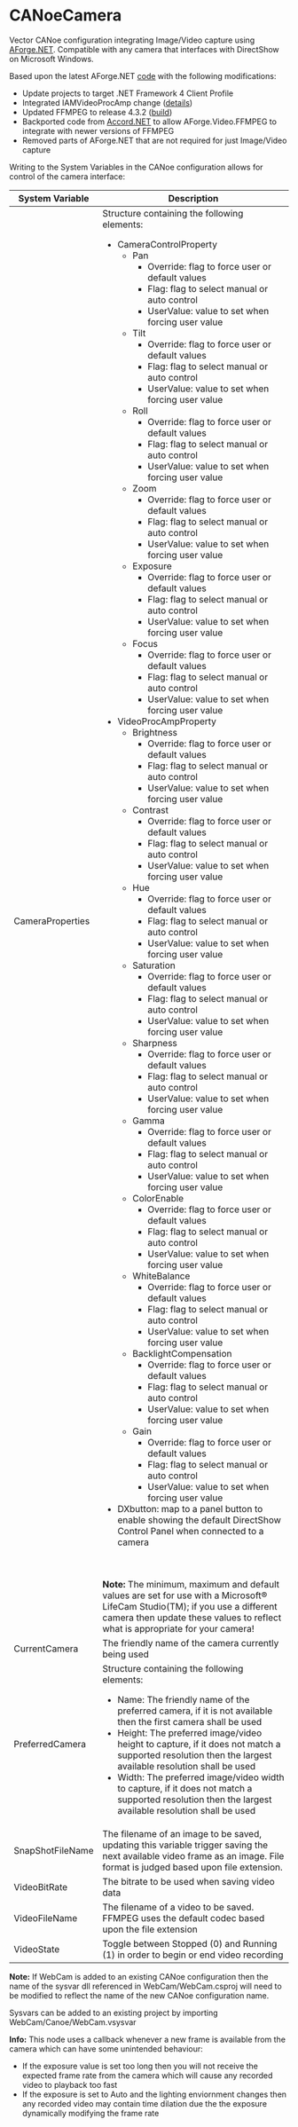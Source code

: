 
# CANoeCamera
Vector CANoe configuration integrating Image/Video capture using [AForge.NET](http://aforgenet.com/).
Compatible with any camera that interfaces with DirectShow on Microsoft Windows.

Based upon the latest AForge.NET [code](https://github.com/andrewkirillov/AForge.NET) with the following modifications:

 - Update projects to target .NET Framework 4 Client Profile
 - Integrated IAMVideoProcAmp change ([details](https://code.google.com/archive/p/aforge/issues/357))
 - Updated FFMPEG to release 4.3.2 ([build](https://www.gyan.dev/ffmpeg/builds/))
 - Backported code from [Accord.NET](http://accord-framework.net/index.html) to allow AForge.Video.FFMPEG to integrate with newer versions of FFMPEG
 - Removed parts of AForge.NET that are not required for just Image/Video capture

Writing to the System Variables in the CANoe configuration allows for control of the camera interface:

| System Variable | Description |
| ------- | ---------------- |
| CameraProperties | Structure containing the following elements:<br/><ul><li>CameraControlProperty<ul><li>Pan<ul><li>Override: flag to force user or default values</li><li>Flag: flag to select manual or auto control</li><li>UserValue: value to set when forcing user value</li></ul></li><li>Tilt<ul><li>Override: flag to force user or default values</li><li>Flag: flag to select manual or auto control</li><li>UserValue: value to set when forcing user value</li></ul></li><li>Roll<ul><li>Override: flag to force user or default values</li><li>Flag: flag to select manual or auto control</li><li>UserValue: value to set when forcing user value</li></ul></li><li>Zoom<ul><li>Override: flag to force user or default values</li><li>Flag: flag to select manual or auto control</li><li>UserValue: value to set when forcing user value</li></ul></li><li>Exposure<ul><li>Override: flag to force user or default values</li><li>Flag: flag to select manual or auto control</li><li>UserValue: value to set when forcing user value</li></ul></li><li>Focus<ul><li>Override: flag to force user or default values</li><li>Flag: flag to select manual or auto control</li><li>UserValue: value to set when forcing user value</li></ul></li></ul></li><li>VideoProcAmpProperty<ul><li>Brightness<ul><li>Override: flag to force user or default values</li><li>Flag: flag to select manual or auto control</li><li>UserValue: value to set when forcing user value</li></ul></li><li>Contrast<ul><li>Override: flag to force user or default values</li><li>Flag: flag to select manual or auto control</li><li>UserValue: value to set when forcing user value</li></ul></li><li>Hue<ul><li>Override: flag to force user or default values</li><li>Flag: flag to select manual or auto control</li><li>UserValue: value to set when forcing user value</li></ul></li><li>Saturation<ul><li>Override: flag to force user or default values</li><li>Flag: flag to select manual or auto control</li><li>UserValue: value to set when forcing user value</li></ul></li><li>Sharpness<ul><li>Override: flag to force user or default values</li><li>Flag: flag to select manual or auto control</li><li>UserValue: value to set when forcing user value</li></ul></li><li>Gamma<ul><li>Override: flag to force user or default values</li><li>Flag: flag to select manual or auto control</li><li>UserValue: value to set when forcing user value</li></ul></li><li>ColorEnable<ul><li>Override: flag to force user or default values</li><li>Flag: flag to select manual or auto control</li><li>UserValue: value to set when forcing user value</li></ul></li><li>WhiteBalance<ul><li>Override: flag to force user or default values</li><li>Flag: flag to select manual or auto control</li><li>UserValue: value to set when forcing user value</li></ul></li><li>BacklightCompensation<ul><li>Override: flag to force user or default values</li><li>Flag: flag to select manual or auto control</li><li>UserValue: value to set when forcing user value</li></ul></li><li>Gain<ul><li>Override: flag to force user or default values</li><li>Flag: flag to select manual or auto control</li><li>UserValue: value to set when forcing user value</li></ul></li></ul></li><li>DXbutton: map to a panel button to enable showing the default DirectShow Control Panel when connected to a camera</li></ul><br/></br>**Note:** The minimum, maximum and default values are set for use with a Microsoft® LifeCam Studio(TM); if you use a different camera then update these values to reflect what is appropriate for your camera! |
| CurrentCamera  | The friendly name of the camera currently being used |
| PreferredCamera | Structure containing the following elements:<br/><ul><li>Name: The friendly name of the preferred camera, if it is not available then the first camera shall be used</li><li>Height: The preferred image/video height to capture, if it does not match a supported resolution then the largest available resolution shall be used</li><li>Width: The preferred image/video width to capture, if it does not match a supported resolution then the largest available resolution shall be used</li></ul> |
| SnapShotFileName | The filename of an image to be saved, updating this variable trigger saving the next available video frame as an image. File format is judged based upon file extension. |
| VideoBitRate | The bitrate to be used when saving video data |
| VideoFileName | The filename of a video to be saved. FFMPEG uses the default codec based upon the file extension |
| VideoState | Toggle between Stopped (0) and Running (1) in order to begin or end video recording |

**Note:** If WebCam is added to an existing CANoe configuration then the name of the sysvar dll referenced in WebCam/WebCam.csproj will need to be modified to reflect the name of the new CANoe configuration name.

Sysvars can be added to an existing project by importing WebCam/Canoe/WebCam.vsysvar


**Info:** This node uses a callback whenever a new frame is available from the camera which can have some unintended behaviour:
 - If the exposure value is set too long then you will not receive the expected frame rate from the camera which will cause any recorded video to playback too fast
 - If the exposure is set to Auto and the lighting enviornment changes then any recorded video may contain time dilation due the the exposure dynamically modifying the frame rate

